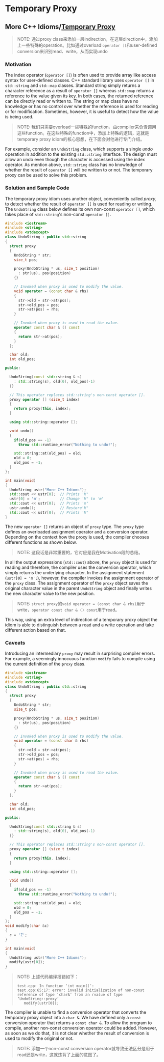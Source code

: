 # Temporary Proxy



## More C++ Idioms/[Temporary Proxy](https://en.wikibooks.org/wiki/More_C%2B%2B_Idioms/Temporary_Proxy)

> NOTE: 通过proxy class来添加一层indirection，在这层direction中，添加上一些特殊的operation。比如通过overload `operator []`和user-defined conversion来识别read、write，从而实现undo

### Motivation

The index operator (`operator []`) is often used to provide array like access syntax for user-defined classes. C++ standard library uses `operator []` in `std::string` and `std::map` classes. Standard string simply returns a character reference as a result of `operator []` whereas `std::map` returns a reference to the value given its key. In both cases, the returned reference can be directly read or written to. The string or map class have no knowledge or has no control over whether the reference is used for reading or for modification. Sometimes, however, it is useful to detect how the value is being used.

> NOTE: 我们只需要overload一些特殊的function，由compiler来负责调用这些function。在这些特殊的function中，添加上特殊的逻辑，这就是temporary proxy idiom的核心思想，在下面会对他进行专门介绍。

For example, consider an `UndoString` class, which supports a single *undo* operation in addition to the existing `std::string` interface. The design must allow an undo even though the character is accessed using the index operator. As mention above, `std::string` class has no knowledge of whether the result of `operator []` will be written to or not. The temporary proxy can be used to solve this problem.

### Solution and Sample Code

The temporary proxy idiom uses another object, conveniently called *proxy*, to detect whether the result of `operator []` is used for reading or writing. The `UndoString` class below defines its own non-const `operator []`, which takes place of `std::string`'s non-const `operator []`.



```c++
#include <iostream>
#include <string>
#include <stdexcept>
class UndoString : public std::string
{
  struct proxy
  {
    UndoString * str;
    size_t pos;

    proxy(UndoString * us, size_t position)
      : str(us), pos(position)
    {}

    // Invoked when proxy is used to modify the value.
    void operator = (const char & rhs) 
    {
      str->old = str->at(pos);
      str->old_pos = pos;
      str->at(pos) = rhs;
    }

    // Invoked when proxy is used to read the value.
    operator const char & () const
    {
      return str->at(pos);
    }
  };

  char old;
  int old_pos;

public:

  UndoString(const std::string & s)
    : std::string(s), old(0), old_pos(-1)
  {}

  // This operator replaces std::string's non-const operator [].
  proxy operator [] (size_t index)
  {
    return proxy(this, index);
  }

  using std::string::operator [];

  void undo()
  {
    if(old_pos == -1)
      throw std::runtime_error("Nothing to undo!");

    std::string::at(old_pos) = old;
    old = 0;
    old_pos = -1;
  }
};

int main(void)
{
  UndoString ustr("More C++ Idioms");
  std::cout << ustr[0];  // Prints 'M'
  ustr[0] = 'm';         // Change 'M' to 'm'
  std::cout << ustr[0];  // Prints 'm'
  ustr.undo();           // Restore'M'
  std::cout << ustr[0];  // Prints 'M'
}

```

The new `operator []` returns an object of `proxy` type. The `proxy` type defines an overloaded assignment operator and a conversion operator. Depending on the context how the proxy is used, the compiler chooses different functions as shown below.

> NOTE: 这段话是非常重要的，它对应是我在Motivation段的总结。

In all the output expressions (`std::cout`) above, the `proxy` object is used for reading and therefore, the compiler uses the conversion operator, which simply returns the underlying character. In the assignment statement (`ustr[0] = 'm';`), however, the compiler invokes the assignment operator of the `proxy` class. The assignment operator of the `proxy` object saves the original character value in the parent `UndoString` object and finally writes the new character value to the new position. 

> NOTE: `struct proxy`的`void operator = (const char & rhs)`用于write，`operator const char & () const`用于read。

This way, using an extra level of indirection of a temporary proxy object the idiom is able to distinguish between a read and a write operation and take different action based on that.

### Caveats

Introducing an intermediary `proxy` may result in surprising compiler errors. For example, a seemingly innocuous function `modify` fails to compile using the current definition of the `proxy` class.

```c++
#include <iostream>
#include <string>
#include <stdexcept>
class UndoString : public std::string
{
  struct proxy
  {
    UndoString * str;
    size_t pos;

    proxy(UndoString * us, size_t position)
      : str(us), pos(position)
    {}

    // Invoked when proxy is used to modify the value.
    void operator = (const char & rhs) 
    {
      str->old = str->at(pos);
      str->old_pos = pos;
      str->at(pos) = rhs;
    }

    // Invoked when proxy is used to read the value.
    operator const char & () const
    {
      return str->at(pos);
    }
  };

  char old;
  int old_pos;

public:

  UndoString(const std::string & s)
    : std::string(s), old(0), old_pos(-1)
  {}

  // This operator replaces std::string's non-const operator [].
  proxy operator [] (size_t index)
  {
    return proxy(this, index);
  }

  using std::string::operator [];

  void undo()
  {
    if(old_pos == -1)
      throw std::runtime_error("Nothing to undo!");

    std::string::at(old_pos) = old;
    old = 0;
    old_pos = -1;
  }
};
void modify(char &c)
{
  c = 'Z';
}

int main(void)
{
  UndoString ustr("More C++ Idioms");
  modify(ustr[0]);
}

```

> NOTE: 上述代码编译报错如下：
>
> ```
> test.cpp: In function ‘int main()’:
> test.cpp:65:17: error: invalid initialization of non-const reference of type ‘char&’ from an rvalue of type ‘UndoString::proxy’
>    modify(ustr[0]);
> ```
>
> 

The compiler is unable to find a conversion operator that converts the temporary proxy object into a `char &`. We have defined only a `const` conversion operator that returns a `const char &`. To allow the program to compile, another non-const conversion operator could be added. However, as soon as we do that, it is not clear whether the result of conversion is used to modify the original or not.

> NOTE: 添加一个non-const conversion operator就导致无法区分是用于read还是write，这就违背了上面的意图了。

​	